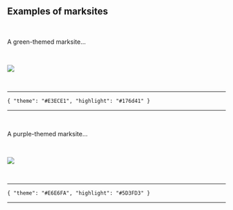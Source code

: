 ## Examples of marksites

<br>

A green-themed marksite...

<br>

![](images/example-green.png)

<br>

---

```
{ "theme": "#E3ECE1", "highlight": "#176d41" }
```

---

<br>

A purple-themed marksite...

<br>

![](images/example-purple.png)

<br>

---

```
{ "theme": "#E6E6FA", "highlight": "#5D3FD3" }
```

---